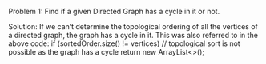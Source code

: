 Problem 1: Find if a given Directed Graph has a cycle in it or not.

Solution: If we can’t determine the topological ordering of all the vertices of a directed graph, the graph has a cycle
in it. This was also referred to in the above code:
    if (sortedOrder.size() != vertices) // topological sort is not possible as the graph has a cycle
      return new ArrayList<>();